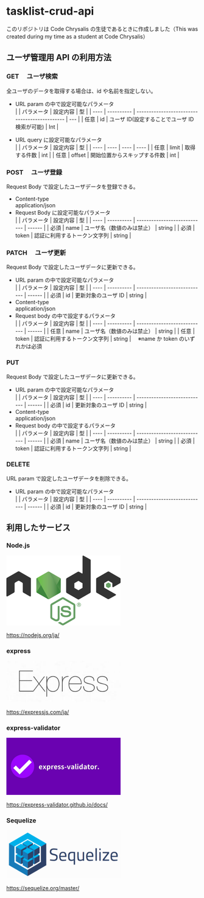 # tasklist-crud-api

このリポジトリは Code Chrysalis の生徒であるときに作成しました（This was created during my time as a student at Code Chrysalis）

## ユーザ管理用 API の利用方法

### GET 　ユーザ検索

全ユーザのデータを取得する場合は、id や名前を指定しない。

- URL param の中で設定可能なパラメータ  
  | | パラメータ | 設定内容 | 型 |
  | ---- | ---------- | --------------------------------------------- | --- |
  | 任意 | id | ユーザ ID(設定することでユーザ ID 検索が可能) | Int |

- URL query に設定可能なパラメータ  
  | | パラメータ | 設定内容 | 型 |
  | ---- | ---- | ---- | ---- |
  | 任意 | limit | 取得する件数 | int |
  | 任意 | offset | 開始位置からスキップする件数 | int |

### POST 　ユーザ登録

Request Body で設定したユーザデータを登録できる。

- Content-type  
  application/json
- Request Body に設定可能なパラメータ  
  | | パラメータ | 設定内容 | 型 |
  | ---- | ---------- | ---------------------------- | ------ |
  | 必須 | name | ユーザ名（数値のみは禁止） | string |
  | 必須 | token | 認証に利用するトークン文字列 | string |

### PATCH 　ユーザ更新

Request Body で設定したユーザデータに更新できる。

- URL param の中で設定可能なパラメータ  
  | | パラメータ | 設定内容 | 型 |
  | ---- | ---------- | ---------------------------- | ------ |
  | 必須 | id | 更新対象のユーザ ID | string |
- Content-type  
  application/json
- Request body の中で設定するパラメータ  
  | | パラメータ | 設定内容 | 型 |
  | ---- | ---------- | ---------------------------- | ------ |
  | 任意 | name | ユーザ名（数値のみは禁止） | string |
  | 任意 | token | 認証に利用するトークン文字列 | string |　
  ※name か token のいずれかは必須

### PUT

Request Body で設定したユーザデータに更新できる。

- URL param の中で設定可能なパラメータ  
  | | パラメータ | 設定内容 | 型 |
  | ---- | ---------- | ---------------------------- | ------ |
  | 必須 | id | 更新対象のユーザ ID | string |
- Content-type  
  application/json
- Request body の中で設定するパラメータ  
  | | パラメータ | 設定内容 | 型 |
  | ---- | ---------- | ---------------------------- | ------ |
  | 必須 | name | ユーザ名（数値のみは禁止） | string |
  | 必須 | token | 認証に利用するトークン文字列 | string |

### DELETE

URL param で設定したユーザデータを削除できる。

- URL param の中で設定可能なパラメータ  
  | | パラメータ | 設定内容 | 型 |
  | ---- | ---------- | ---------------------------- | ------ |
  | 必須 | id | 更新対象のユーザ ID | string |

## 利用したサービス

### Node.js

<img src="./nodejs.png" width="300">

https://nodejs.org/ja/

### express

<img src="./Express.jpeg" width="300">

https://expressjs.com/ja/

### express-validator

<img src="./express-validator.jpeg" width="300">

https://express-validator.github.io/docs/

### Sequelize

<img src="./sequelize.png" width="300">

https://sequelize.org/master/
